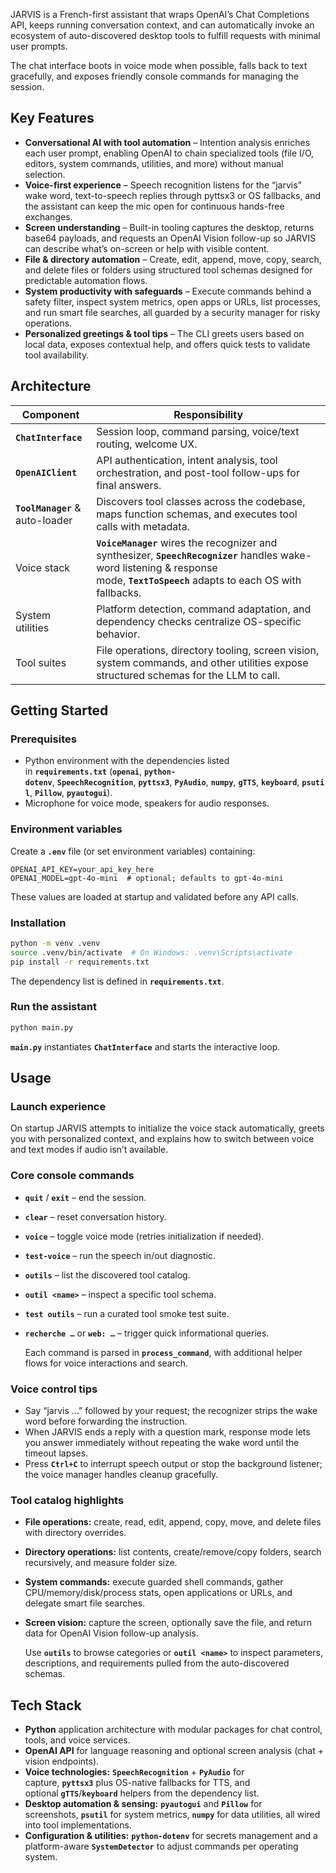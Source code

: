 JARVIS is a French-first assistant that wraps OpenAI’s Chat Completions API, keeps running conversation context, and can automatically invoke an ecosystem of auto-discovered desktop tools to fulfill requests with minimal user prompts.

The chat interface boots in voice mode when possible, falls back to text gracefully, and exposes friendly console commands for managing the session.

## **Key Features**

- **Conversational AI with tool automation** – Intention analysis enriches each user prompt, enabling OpenAI to chain specialized tools (file I/O, editors, system commands, utilities, and more) without manual selection.
- **Voice-first experience** – Speech recognition listens for the “jarvis” wake word, text-to-speech replies through pyttsx3 or OS fallbacks, and the assistant can keep the mic open for continuous hands-free exchanges.
- **Screen understanding** – Built-in tooling captures the desktop, returns base64 payloads, and requests an OpenAI Vision follow-up so JARVIS can describe what’s on-screen or help with visible content.
- **File & directory automation** – Create, edit, append, move, copy, search, and delete files or folders using structured tool schemas designed for predictable automation flows.
- **System productivity with safeguards** – Execute commands behind a safety filter, inspect system metrics, open apps or URLs, list processes, and run smart file searches, all guarded by a security manager for risky operations.
- **Personalized greetings & tool tips** – The CLI greets users based on local data, exposes contextual help, and offers quick tests to validate tool availability.

## **Architecture**

| **Component** | **Responsibility** |
| --- | --- |
| **`ChatInterface`** | Session loop, command parsing, voice/text routing, welcome UX. |
| **`OpenAIClient`** | API authentication, intent analysis, tool orchestration, and post-tool follow-ups for final answers. |
| **`ToolManager`** & auto-loader | Discovers tool classes across the codebase, maps function schemas, and executes tool calls with metadata. |
| Voice stack | **`VoiceManager`** wires the recognizer and synthesizer, **`SpeechRecognizer`** handles wake-word listening & response mode, **`TextToSpeech`** adapts to each OS with fallbacks. |
| System utilities | Platform detection, command adaptation, and dependency checks centralize OS-specific behavior. |
| Tool suites | File operations, directory tooling, screen vision, system commands, and other utilities expose structured schemas for the LLM to call. |

## **Getting Started**

### **Prerequisites**

- Python environment with the dependencies listed in **`requirements.txt`** (**`openai`**, **`python-dotenv`**, **`SpeechRecognition`**, **`pyttsx3`**, **`PyAudio`**, **`numpy`**, **`gTTS`**, **`keyboard`**, **`psutil`**, **`Pillow`**, **`pyautogui`**).
- Microphone for voice mode, speakers for audio responses.

### **Environment variables**

Create a **`.env`** file (or set environment variables) containing:

```
OPENAI_API_KEY=your_api_key_here
OPENAI_MODEL=gpt-4o-mini  # optional; defaults to gpt-4o-mini

```

These values are loaded at startup and validated before any API calls.

### **Installation**

```bash
python -m venv .venv
source .venv/bin/activate  # On Windows: .venv\Scripts\activate
pip install -r requirements.txt

```

The dependency list is defined in **`requirements.txt`**.

### **Run the assistant**

```bash
python main.py

```

**`main.py`** instantiates **`ChatInterface`** and starts the interactive loop.

## **Usage**

### **Launch experience**

On startup JARVIS attempts to initialize the voice stack automatically, greets you with personalized context, and explains how to switch between voice and text modes if audio isn’t available.

### **Core console commands**

- **`quit`** / **`exit`** – end the session.
- **`clear`** – reset conversation history.
- **`voice`** – toggle voice mode (retries initialization if needed).
- **`test-voice`** – run the speech in/out diagnostic.
- **`outils`** – list the discovered tool catalog.
- **`outil <name>`** – inspect a specific tool schema.
- **`test outils`** – run a curated tool smoke test suite.
- **`recherche …`** or **`web: …`** – trigger quick informational queries.
    
    Each command is parsed in **`process_command`**, with additional helper flows for voice interactions and search.
    

### **Voice control tips**

- Say “jarvis …” followed by your request; the recognizer strips the wake word before forwarding the instruction.
- When JARVIS ends a reply with a question mark, response mode lets you answer immediately without repeating the wake word until the timeout lapses.
- Press **`Ctrl+C`** to interrupt speech output or stop the background listener; the voice manager handles cleanup gracefully.

### **Tool catalog highlights**

- **File operations:** create, read, edit, append, copy, move, and delete files with directory overrides.
- **Directory operations:** list contents, create/remove/copy folders, search recursively, and measure folder size.
- **System commands:** execute guarded shell commands, gather CPU/memory/disk/process stats, open applications or URLs, and delegate smart file searches.
- **Screen vision:** capture the screen, optionally save the file, and return data for OpenAI Vision follow-up analysis.
    
    Use **`outils`** to browse categories or **`outil <name>`** to inspect parameters, descriptions, and requirements pulled from the auto-discovered schemas.
    

## **Tech Stack**

- **Python** application architecture with modular packages for chat control, tools, and voice services.
- **OpenAI API** for language reasoning and optional screen analysis (chat + vision endpoints).
- **Voice technologies:** **`SpeechRecognition`** + **`PyAudio`** for capture, **`pyttsx3`** plus OS-native fallbacks for TTS, and optional **`gTTS`**/**`keyboard`** helpers from the dependency list.
- **Desktop automation & sensing:** **`pyautogui`** and **`Pillow`** for screenshots, **`psutil`** for system metrics, **`numpy`** for data utilities, all wired into tool implementations.
- **Configuration & utilities:** **`python-dotenv`** for secrets management and a platform-aware **`SystemDetector`** to adjust commands per operating system.
